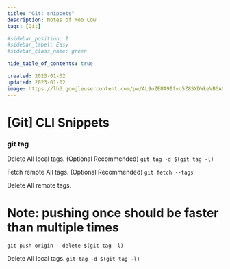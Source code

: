 ```yaml
---
title: "Git: snippets"
description: Notes of Moo Cow
tags: [Git]

#sidebar_position: 1
#sidebar_label: Easy
#sidebar_class_name: green

hide_table_of_contents: true

created: 2023-01-02
updated: 2023-01-02
image: https://lh3.googleusercontent.com/pw/AL9nZEUA9Ifvd5Z8SXDWkeVB6AC4MPGwnXaL6kBXNPoXwOQQ2jOcZ1Jw_0p8TKK8C3ZX0e67_FOY15eDrm7aaXSQJcKtoUzC80SAQEHsaBy6qS2AqNNs5VUFNXBKm439y_1wkvmDl-PnL8ReojnIumNlEvOXBg=w800-no?authuser=0
---
```


[Git] CLI Snippets
==================

### git tag ###

Delete All local tags. (Optional Recommended)
`git tag -d $(git tag -l)`

Fetch remote All tags. (Optional Recommended)
`git fetch --tags`

Delete All remote tags.
# Note: pushing once should be faster than multiple times
`git push origin --delete $(git tag -l) `

Delete All local tags.
`git tag -d $(git tag -l)`

